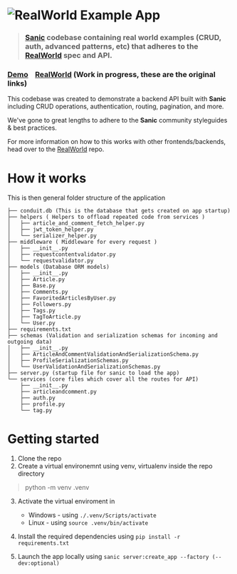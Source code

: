 # ![RealWorld Example App](logo.png)

> ### [Sanic](https://sanic.dev/en/) codebase containing real world examples (CRUD, auth, advanced patterns, etc) that adheres to the [RealWorld](https://github.com/gothinkster/realworld) spec and API.


### [Demo](https://demo.realworld.io/)&nbsp;&nbsp;&nbsp;&nbsp;[RealWorld](https://github.com/gothinkster/realworld) (Work in progress, these are the original links)


This codebase was created to demonstrate a backend API built with **Sanic** including CRUD operations, authentication, routing, pagination, and more.

We've gone to great lengths to adhere to the **Sanic** community styleguides & best practices.

For more information on how to this works with other frontends/backends, head over to the [RealWorld](https://github.com/gothinkster/realworld) repo.


# How it works

This is then general folder structure of the application

```.
├── conduit.db (This is the database that gets created on app startup)
├── helpers ( Helpers to offload repeated code from services )
│   ├── article_and_comment_fetch_helper.py
│   ├── jwt_token_helper.py
│   └── serializer_helper.py
├── middleware ( Middleware for every request )
│   ├── __init__.py
│   ├── requestcontentvalidator.py
│   └── requestvalidator.py
├── models (Database ORM models)
│   ├── __init__.py
│   ├── Article.py
│   ├── Base.py
│   ├── Comments.py
│   ├── FavoritedArticlesByUser.py
│   ├── Followers.py
│   ├── Tags.py
│   ├── TagToArticle.py
│   └── User.py
├── requirements.txt 
├── schemas (Validation and serialization schemas for incoming and outgoing data)
│   ├── __init__.py
│   ├── ArticleAndCommentValidationAndSerializationSchema.py
│   ├── ProfileSerializationSchemas.py
│   └── UserValidationAndSerializationSchemas.py
├── server.py (startup file for sanic to load the app)
└── services (core files which cover all the routes for API)
    ├── __init__.py
    ├── articleandcomment.py
    ├── auth.py
    ├── profile.py
    └── tag.py
```


# Getting started

1. Clone the repo
2. Create a virtual environemnt using venv, virtualenv inside the repo directory
> python -m venv .venv

3. Activate the virtual enviroment in 
    - Windows - using `./.venv/Scripts/activate`
    - Linux - using `source .venv/bin/activate`

4. Install the required dependencies using `pip install -r requirements.txt`
5. Launch the app locally using `sanic server:create_app --factory (--dev:optional)`

